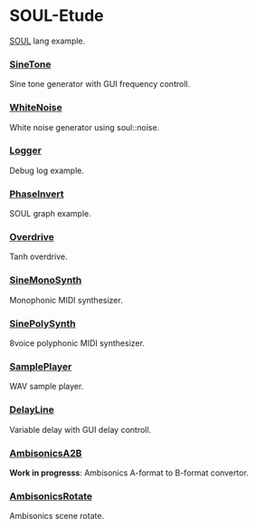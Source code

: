 # SOUL-Etude  
[SOUL](https://github.com/soul-lang/SOUL) lang example.

### [SineTone](SineTone)
Sine tone generator with GUI frequency controll.  

### [WhiteNoise](WhiteNoise)
White noise generator using soul::noise.

### [Logger](Logger)
Debug log example.

### [PhaseInvert](PhaseInvert)
SOUL graph example.

### [Overdrive](Overdrive)
Tanh overdrive.

### [SineMonoSynth](SineMonoSynth)
Monophonic MIDI synthesizer.

### [SinePolySynth](SinePolySynth)
8voice polyphonic MIDI synthesizer.

### [SamplePlayer](SamplePlayer)
WAV sample player.

### [DelayLine](DelayLine)
Variable delay with GUI delay controll.

### [AmbisonicsA2B](AmbisonicsA2B)
**Work in progresss**: Ambisonics A-format to B-format convertor.

### [AmbisonicsRotate](AmbisonicsRotate)
Ambisonics scene rotate.
